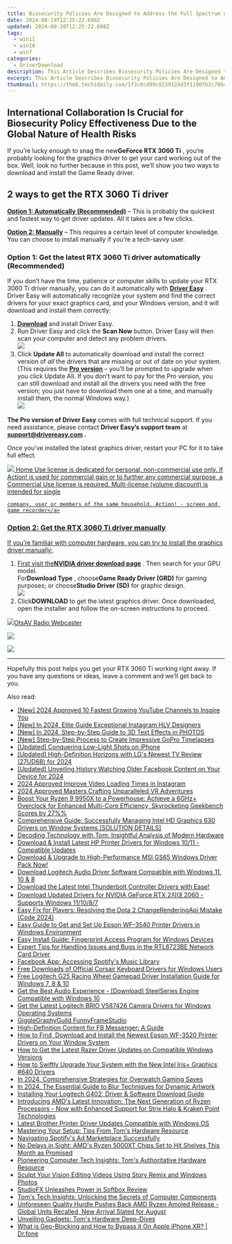 ```yaml
---
title: Biosecurity Policies Are Designed to Address the Full Spectrum of Biological Threats, Including Infectious Diseases, Chemical Agents, and Radioactive Materials.
date: 2024-08-19T12:25:22.698Z
updated: 2024-08-20T12:25:22.698Z
tags:
  - win11
  - win10
  - win7
categories:
  - DriverDownload
description: This Article Describes Biosecurity Policies Are Designed to Address the Full Spectrum of Biological Threats, Including Infectious Diseases, Chemical Agents, and Radioactive Materials.
excerpt: This Article Describes Biosecurity Policies Are Designed to Address the Full Spectrum of Biological Threats, Including Infectious Diseases, Chemical Agents, and Radioactive Materials.
thumbnail: https://thmb.techidaily.com/1f3c8cd99c8239124d3f11907b2c70b41c033994f436c06a6dbfb919bff2eedd.jpg
---
```


## International Collaboration Is Crucial for Biosecurity Policy Effectiveness Due to the Global Nature of Health Risks

If you’re lucky enough to snag the new**GeForce RTX 3060 Ti** , you’re probably looking for the graphics driver to get your card working out of the box. Well, look no further because in this post, we’ll show you two ways to download and install the Game Ready driver.

## 2 ways to get the RTX 3060 Ti driver

**[Option 1: Automatically (Recommended)](https://www.drivereasy.com/knowledge/download-geforce-rtx-3060-ti-driver-for-windows-10-8-or-7/#option1)**  – This is probably the quickest and fastest way to get driver updates. All it takes are a few clicks.

**[Option 2: Manually](https://tools.techidaily.com/drivereasy/download/)**  – This requires a certain level of computer knowledge. You can choose to install manually if you’re a tech-savvy user.

### Option 1: Get the latest RTX 3060 Ti driver automatically (Recommended)

 If you don’t have the time, patience or computer skills to update your RTX 3060 Ti driver manually, you can do it automatically with **[Driver Easy](https://tools.techidaily.com/drivereasy/download/)**  . Driver Easy will automatically recognize your system and find the correct drivers for your exact graphics card, and your Windows version, and it will download and install them correctly:

1. **[Download](https://tools.techidaily.com/drivereasy/download/)**  and install Driver Easy.
2. Run Driver Easy and click the **Scan Now** button. Driver Easy will then scan your computer and detect any problem drivers.  
![](https://images.drivereasy.com/wp-content/uploads/2020/08/Scan-now.jpg)
3. Click **Update All** to automatically download and install the correct version of _all_ the drivers that are missing or out of date on your system.(This requires the **[Pro version](https://tools.techidaily.com/drivereasy/download/)**  – you’ll be prompted to upgrade when you click Update All. If you don’t want to pay for the Pro version, you can still download and install all the drivers you need with the free version; you just have to download them one at a time, and manually install them, the normal Windows way.)  
![](https://images.drivereasy.com/wp-content/uploads/2021/01/3060-ti-de-update-all.jpg)

**The Pro version of Driver Easy** comes with full technical support. If you need assistance, please contact **Driver Easy’s support team** at **[support@drivereasy.com](https://tools.techidaily.com/drivereasy/download/) .**

 Once you’ve installed the latest graphics driver, restart your PC for it to take full effect.

<!-- affiliate ads begin -->
<a href="https://checkout.mirillis.com/order/checkout.php?PRODS=4704640&QTY=1&AFFILIATE=108875&CART=1"> <img src="https://secure.avangate.com/images/merchant/547a5a56d43f6d40f9a6a2f76501d013/products/1_mirillis_action_boxshot_store_1x.jpg" border="0">
	Home Use license is dedicated for personal, non-commercial use only. 
	If Action! is used for commercial gain or to further any commercial purpose, 
	a Commercial Use license is required. Multi-license (volume discount) is intended for single 
 
	company, user or members of the same household. Action! - screen and game recorder</a>
<!-- affiliate ads end -->
### Option 2: Get the RTX 3060 Ti driver manually

 If you’re familiar with computer hardware, you can try to install the graphics driver manually:

1. First visit the[**NVIDIA driver download page**](https://tools.techidaily.com/drivereasy/download/) . Then search for your GPU model.  
 For**Download Type** , choose**Game Ready Driver (GRD)** for gaming purposes; or choose**Studio Driver (SD)** for graphic design.  
![](https://images.drivereasy.com/wp-content/uploads/2021/01/3060-ti-manually-1.jpg)
2. Click**DOWNLOAD** to get the latest graphics driver. Once downloaded, open the installer and follow the on-screen instructions to proceed.  
<!-- affiliate ads begin -->
<a href="https://otszone.ots7.com/order/checkout.php?PRODS=4713322&QTY=1&AFFILIATE=108875&CART=1"><img src="https://green.ots7.com/screenshots/OtsAV/OtsAVRadio1.90-300x188.jpg" border="0">OtsAV Radio Webcaster</a>
<!-- affiliate ads end -->
![](https://images.drivereasy.com/wp-content/uploads/2021/01/3060-ti-manually-2.jpg)

<!-- affiliate ads begin -->
<a href="https://store.nero.com/order/checkout.php?PRODS=22889392&QTY=1&AFFILIATE=108875&CART=1"><img src="http://webstatic.nero.com/nero2015-com-wAssets/img/affiliate/media/banner728-90eng.jpg" border="0"></a>
<!-- affiliate ads end -->
---

 Hopefully this post helps you get your RTX 3060 Ti working right away. If you have any questions or ideas, leave a comment and we’ll get back to you.

<ins class="adsbygoogle"
     style="display:block"
     data-ad-format="autorelaxed"
     data-ad-client="ca-pub-7571918770474297"
     data-ad-slot="1223367746"></ins>



<ins class="adsbygoogle"
     style="display:block"
     data-ad-client="ca-pub-7571918770474297"
     data-ad-slot="8358498916"
     data-ad-format="auto"
     data-full-width-responsive="true"></ins>

<span class="atpl-alsoreadstyle">Also read:</span>
<div><ul>
<li><a href="https://youtube-data.techidaily.com/024-approved-10-fastest-growing-youtube-channels-to-inspire-you/"><u>[New] 2024 Approved  10 Fastest Growing YouTube Channels to Inspire You</u></a></li>
<li><a href="https://instagram-clips.techidaily.com/new-in-2024-elite-guide-exceptional-instagram-hlv-designers/"><u>[New] In 2024, Elite Guide  Exceptional Instagram HLV Designers</u></a></li>
<li><a href="https://fox-cloud.techidaily.com/new-in-2024-step-by-step-guide-to-3d-text-effects-in-photos/"><u>[New] In 2024, Step-by-Step Guide to 3D Text Effects in PHOTOS</u></a></li>
<li><a href="https://extra-approaches.techidaily.com/new-step-by-step-process-to-create-impressive-gopro-timelapses/"><u>[New] Step-by-Step Process to Create Impressive GoPro Timelapses</u></a></li>
<li><a href="https://extra-tips.techidaily.com/updated-conquering-low-light-shots-on-iphone/"><u>[Updated] Conquering Low-Light Shots on iPhone</u></a></li>
<li><a href="https://fox-access.techidaily.com/updated-high-definition-horizons-with-lgs-newest-tv-review-27ud68-for-2024/"><u>[Updated] High-Definition Horizons with LG's Newest TV Review (27UD68) for 2024</u></a></li>
<li><a href="https://facebook-video-files.techidaily.com/updated-unveiling-history-watching-older-facebook-content-on-your-device-for-2024/"><u>[Updated] Unveiling History  Watching Older Facebook Content on Your Device for 2024</u></a></li>
<li><a href="https://instagram-video-recordings.techidaily.com/2024-approved-improve-video-loading-times-in-instagram/"><u>2024 Approved  Improve Video Loading Times in Instagram</u></a></li>
<li><a href="https://some-skills.techidaily.com/2024-approved-masters-crafting-unparalleled-vr-adventures/"><u>2024 Approved  Masters Crafting Unparalleled VR Adventures</u></a></li>
<li><a href="https://hardware-help.techidaily.com/boost-your-ryzen-9-9950x-to-a-powerhouse-achieve-a-6ghzplus-overclock-for-enhanced-multi-core-efficiency-skyrocketing-geekbench-scores-by-27/"><u>Boost Your Ryzen 9 9950X to a Powerhouse: Achieve a 6GHz+ Overclock for Enhanced Multi-Core Efficiency, Skyrocketing Geekbench Scores by 27%%</u></a></li>
<li><a href="https://hardware-help.techidaily.com/comprehensive-guide-successfully-managing-intel-hd-graphics-630-drivers-on-window-systems-solution-details/"><u>Comprehensive Guide: Successfully Managing Intel HD Graphics 630 Drivers on Window Systems [SOLUTION DETAILS]</u></a></li>
<li><a href="https://hardware-help.techidaily.com/decoding-technology-with-tom-insightful-analysis-of-modern-hardware/"><u>Decoding Technology with Tom: Insightful Analysis of Modern Hardware</u></a></li>
<li><a href="https://hardware-help.techidaily.com/download-and-install-latest-hp-printer-drivers-for-windows-1011-compatible-updates/"><u>Download & Install Latest HP Printer Drivers for Windows 10/11 - Compatible Updates</u></a></li>
<li><a href="https://hardware-help.techidaily.com/1722971386383-download-and-upgrade-to-high-performance-msi-gs65-windows-driver-pack-now/"><u>Download & Upgrade to High-Performance MSI GS65 Windows Driver Pack Now!</u></a></li>
<li><a href="https://hardware-help.techidaily.com/download-logitech-audio-driver-software-compatible-with-windows-11-10-and-8/"><u>Download Logitech Audio Driver Software Compatible with Windows 11, 10 & 8</u></a></li>
<li><a href="https://hardware-help.techidaily.com/download-the-latest-intel-thunderbolt-controller-drivers-with-ease/"><u>Download the Latest Intel Thunderbolt Controller Drivers with Ease!</u></a></li>
<li><a href="https://hardware-help.techidaily.com/download-updated-drivers-for-nvidia-geforce-rtx-2-2060-supports-windows-111087/"><u>Download Updated Drivers for NVIDIA GeForce RTX 2지대 2060 - Supports Windows 11/10/8/7</u></a></li>
<li><a href="https://win-howtos.techidaily.com/easy-fix-for-players-resolving-the-dota-2-changerenderingapi-mistake-code-2024/"><u>Easy Fix for Players: Resolving the Dota 2 ChangeRenderingApi Mistake (Code 2024)</u></a></li>
<li><a href="https://hardware-help.techidaily.com/easy-guide-to-get-and-set-up-epson-wf-3540-printer-drivers-in-windows-environment/"><u>Easy Guide to Get and Set Up Epson WF-3540 Printer Drivers in Windows Environment</u></a></li>
<li><a href="https://hardware-help.techidaily.com/easy-install-guide-fingerprint-access-program-for-windows-devices/"><u>Easy Install Guide: Fingerprint Access Program for Windows Devices</u></a></li>
<li><a href="https://hardware-help.techidaily.com/expert-tips-for-handling-issues-and-bugs-in-the-rtl8723be-network-card-driver/"><u>Expert Tips for Handling Issues and Bugs in the RTL8723BE Network Card Driver</u></a></li>
<li><a href="https://facebook.techidaily.com/facebook-app-accessing-spotifys-music-library/"><u>Facebook App: Accessing Spotify's Music Library</u></a></li>
<li><a href="https://hardware-help.techidaily.com/free-downloads-of-official-corsair-keyboard-drivers-for-windows-users/"><u>Free Downloads of Official Corsair Keyboard Drivers for Windows Users</u></a></li>
<li><a href="https://hardware-help.techidaily.com/free-logitech-g25-racing-wheel-gamepad-driver-installation-guide-for-windows-7-8-and-10/"><u>Free Logitech G25 Racing Wheel Gamepad Driver Installation Guide for Windows 7, 8 & 10</u></a></li>
<li><a href="https://hardware-help.techidaily.com/get-the-best-audio-experience-download-steelseries-engine-compatible-with-windows-10/"><u>Get the Best Audio Experience - [Download] SteelSeries Engine Compatible with Windows 10</u></a></li>
<li><a href="https://hardware-help.techidaily.com/get-the-latest-logitech-brio-v587426-camera-drivers-for-windows-operating-systems/"><u>Get the Latest Logitech BRIO V587426 Camera Drivers for Windows Operating Systems</u></a></li>
<li><a href="https://fox-http.techidaily.com/gigglegraphyguild-funnyframestudio/"><u>GiggleGraphyGuild  FunnyFrameStudio</u></a></li>
<li><a href="https://facebook.techidaily.com/high-definition-content-for-fb-messenger-a-guide/"><u>High-Definition Content for FB Messenger: A Guide</u></a></li>
<li><a href="https://hardware-help.techidaily.com/how-to-find-download-and-install-the-newest-epson-wf-3520-printer-drivers-on-your-window-system/"><u>How to Find, Download and Install the Newest Epson WF-3520 Printer Drivers on Your Window System</u></a></li>
<li><a href="https://hardware-help.techidaily.com/how-to-get-the-latest-razer-driver-updates-on-compatible-windows-versions/"><u>How to Get the Latest Razer Driver Updates on Compatible Windows Versions</u></a></li>
<li><a href="https://hardware-help.techidaily.com/how-to-swiftly-upgrade-your-system-with-the-new-intel-irisplus-graphics-640-drivers/"><u>How to Swiftly Upgrade Your System with the New Intel Iris+ Graphics #640 Drivers</u></a></li>
<li><a href="https://remote-screen-capture.techidaily.com/in-2024-comprehensive-strategies-for-overwatch-gaming-saves/"><u>In 2024, Comprehensive Strategies for Overwatch Gaming Saves</u></a></li>
<li><a href="https://some-approaches.techidaily.com/in-2024-the-essential-guide-to-blur-techniques-for-dynamic-artwork/"><u>In 2024, The Essential Guide to Blur Techniques for Dynamic Artwork</u></a></li>
<li><a href="https://hardware-help.techidaily.com/installing-your-logitech-g402-driver-and-software-download-guide/"><u>Installing Your Logitech G402: Driver & Software Download Guide</u></a></li>
<li><a href="https://hardware-help.techidaily.com/introducing-amds-latest-innovation-the-next-generation-of-ryzen-processors-now-with-enhanced-support-for-strix-halo-and-kraken-point-technologies/"><u>Introducing AMD's Latest Innovation: The Next Generation of Ryzen Processors - Now with Enhanced Support for Strix Halo & Kraken Point Technologies</u></a></li>
<li><a href="https://hardware-help.techidaily.com/latest-brother-printer-driver-updates-compatible-with-windows-os/"><u>Latest Brother Printer Driver Updates Compatible with Windows OS</u></a></li>
<li><a href="https://hardware-help.techidaily.com/mastering-your-setup-tips-from-toms-hardware-resource/"><u>Mastering Your Setup: Tips From Tom's Hardware Resource</u></a></li>
<li><a href="https://fox-hovers.techidaily.com/navigating-spotifys-ad-marketplace-successfully/"><u>Navigating Spotify's Ad Marketplace Successfully</u></a></li>
<li><a href="https://hardware-help.techidaily.com/no-delays-in-sight-amds-ryzen-5000xt-chips-set-to-hit-shelves-this-month-as-promised/"><u>No Delays in Sight: AMD's Ryzen 5000XT Chips Set to Hit Shelves This Month as Promised</u></a></li>
<li><a href="https://hardware-help.techidaily.com/pioneering-computer-tech-insights-toms-authoritative-hardware-resource/"><u>Pioneering Computer Tech Insights: Tom's Authoritative Hardware Resource</u></a></li>
<li><a href="https://extra-hints.techidaily.com/sculpt-your-vision-editing-videos-using-story-remix-and-windows-photos/"><u>Sculpt Your Vision  Editing Videos Using Story Remix and Windows Photos</u></a></li>
<li><a href="https://buynow-tips.techidaily.com/studiofx-unleashes-power-in-softbox-review/"><u>StudioFX Unleashes Power in Softbox Review</u></a></li>
<li><a href="https://hardware-help.techidaily.com/toms-tech-insights-unlocking-the-secrets-of-computer-components/"><u>Tom's Tech Insights: Unlocking the Secrets of Computer Components</u></a></li>
<li><a href="https://hardware-help.techidaily.com/unforeseen-quality-hurdle-pushes-back-amd-ryzen-amoled-release-global-units-recalled-new-arrival-slated-for-august/"><u>Unforeseen Quality Hurdle Pushes Back AMD Ryzen Amoled Release - Global Units Recalled, New Arrival Slated for August</u></a></li>
<li><a href="https://hardware-help.techidaily.com/unveiling-gadgets-toms-hardware-deep-dives/"><u>Unveiling Gadgets: Tom's Hardware Deep-Dives</u></a></li>
<li><a href="https://fake-location.techidaily.com/what-is-geo-blocking-and-how-to-bypass-it-on-apple-iphone-xr-drfone-by-drfone-virtual-ios/"><u>What is Geo-Blocking and How to Bypass it On Apple iPhone XR? | Dr.fone</u></a></li>
</ul></div>
